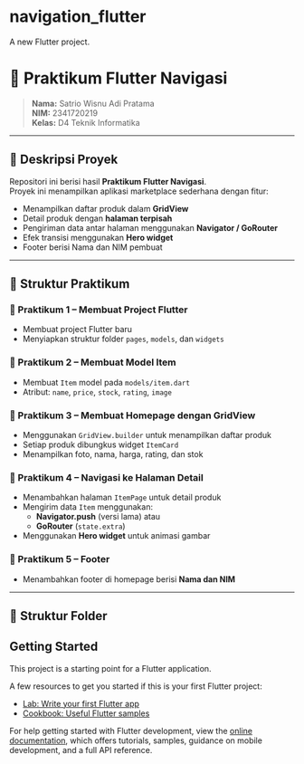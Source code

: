 # navigation_flutter

A new Flutter project.

# 🛒 Praktikum Flutter Navigasi

> **Nama:** Satrio Wisnu Adi Pratama  
> **NIM:** 2341720219  
> **Kelas:** D4 Teknik Informatika

---

## 📘 Deskripsi Proyek

Repositori ini berisi hasil **Praktikum Flutter Navigasi**.  
Proyek ini menampilkan aplikasi marketplace sederhana dengan fitur:

- Menampilkan daftar produk dalam **GridView**
- Detail produk dengan **halaman terpisah**
- Pengiriman data antar halaman menggunakan **Navigator / GoRouter**
- Efek transisi menggunakan **Hero widget**
- Footer berisi Nama dan NIM pembuat

---

## 🧩 Struktur Praktikum

### 🔹 Praktikum 1 – Membuat Project Flutter

- Membuat project Flutter baru
- Menyiapkan struktur folder `pages`, `models`, dan `widgets`

### 🔹 Praktikum 2 – Membuat Model Item

- Membuat `Item` model pada `models/item.dart`
- Atribut: `name`, `price`, `stock`, `rating`, `image`

### 🔹 Praktikum 3 – Membuat Homepage dengan GridView

- Menggunakan `GridView.builder` untuk menampilkan daftar produk
- Setiap produk dibungkus widget `ItemCard`
- Menampilkan foto, nama, harga, rating, dan stok

### 🔹 Praktikum 4 – Navigasi ke Halaman Detail

- Menambahkan halaman `ItemPage` untuk detail produk
- Mengirim data `Item` menggunakan:
  - **Navigator.push** (versi lama) atau
  - **GoRouter** (`state.extra`)
- Menggunakan **Hero widget** untuk animasi gambar

### 🔹 Praktikum 5 – Footer

- Menambahkan footer di homepage berisi **Nama dan NIM**

---

## 📂 Struktur Folder

## Getting Started

This project is a starting point for a Flutter application.

A few resources to get you started if this is your first Flutter project:

- [Lab: Write your first Flutter app](https://docs.flutter.dev/get-started/codelab)
- [Cookbook: Useful Flutter samples](https://docs.flutter.dev/cookbook)

For help getting started with Flutter development, view the
[online documentation](https://docs.flutter.dev/), which offers tutorials,
samples, guidance on mobile development, and a full API reference.
